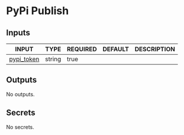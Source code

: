 # PyPi Publish

## Inputs

<!-- AUTO-DOC-INPUT:START - Do not remove or modify this section -->

|                             INPUT                              |  TYPE  | REQUIRED | DEFAULT | DESCRIPTION |
|----------------------------------------------------------------|--------|----------|---------|-------------|
| <a name="input_pypi_token"></a>[pypi_token](#input_pypi_token) | string |   true   |         |             |

<!-- AUTO-DOC-INPUT:END -->

## Outputs

<!-- AUTO-DOC-OUTPUT:START - Do not remove or modify this section -->
No outputs.
<!-- AUTO-DOC-OUTPUT:END -->

## Secrets

<!-- AUTO-DOC-SECRETS:START - Do not remove or modify this section -->
No secrets.
<!-- AUTO-DOC-SECRETS:END -->
